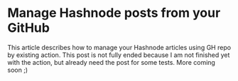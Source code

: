 # Manage Hashnode posts from your GitHub

This article describes how to manage your Hashnode articles using GH repo by existing action. This post is not fully ended because I am not finished yet with the action, but already need the post for some tests. More coming soon ;)
